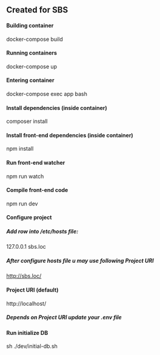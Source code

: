## Created for SBS

#### Building container
docker-compose build

#### Running containers
docker-compose up

#### Entering container
docker-compose exec app bash

#### Install dependencies (inside container)
composer install

#### Install front-end dependencies (inside container)
npm install

#### Run front-end watcher
npm run watch

#### Compile front-end code
npm run dev

#### Configure project
##### Add row into /etc/hosts file:
127.0.0.1           sbs.loc

##### After configure hosts file u may use following Project URI
http://sbs.loc/

#### Project URI (default)
http://localhost/

##### Depends on Project URI update your .env file

#### Run initialize DB
sh ./dev/initial-db.sh
